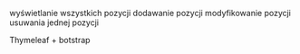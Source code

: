 wyświetlanie wszystkich pozycji
dodawanie pozycji
modyfikowanie pozycji
usuwania jednej pozycji

Thymeleaf + botstrap 
